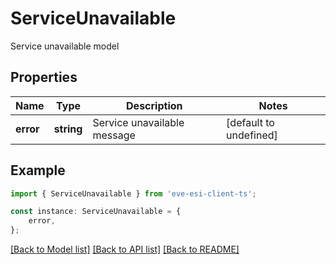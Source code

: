 # ServiceUnavailable

Service unavailable model

## Properties

Name | Type | Description | Notes
------------ | ------------- | ------------- | -------------
**error** | **string** | Service unavailable message | [default to undefined]

## Example

```typescript
import { ServiceUnavailable } from 'eve-esi-client-ts';

const instance: ServiceUnavailable = {
    error,
};
```

[[Back to Model list]](../README.md#documentation-for-models) [[Back to API list]](../README.md#documentation-for-api-endpoints) [[Back to README]](../README.md)
